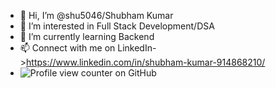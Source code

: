 - 👋 Hi, I’m @shu5046/Shubham Kumar
- 👀 I’m interested in Full Stack Development/DSA
- 🌱 I’m currently learning Backend
- 📫 Connect with me on LinkedIn->https://www.linkedin.com/in/shubham-kumar-914868210/
- ![Profile view counter on GitHub](https://komarev.com/ghpvc/?username=shu5046)



<!---
shu5046/shu5046 is a ✨ special ✨ repository because its `README.md` (this file) appears on your GitHub profile.
You can click the Preview link to take a look at your changes.
--->
